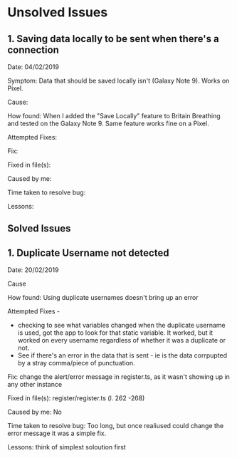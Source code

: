 # Unsolved Issues

## 1. Saving data locally to be sent when there's a connection 

Date: 04/02/2019

Symptom: Data that should be saved locally isn't (Galaxy Note 9). Works on Pixel.

Cause:

How found: When I added the "Save Locally" feature to Britain Breathing and tested on the Galaxy Note 9. Same feature works fine on a Pixel.

Attempted Fixes: 

Fix: 

Fixed in file(s): 

Caused by me: 

Time taken to resolve bug: 

Lessons: 

## Solved Issues

## 1. Duplicate Username not detected

Date: 20/02/2019

Cause 

How found: Using duplicate usernames doesn't bring up an error

Attempted Fixes -

- checking to see what variables changed when the duplicate username is used, got the app to look for that static variable. It worked, but it worked on every username regardless of whether it was a duplicate or not.
- See if there's an error in the data that is sent - ie is the data corrpupted by a stray comma/piece of punctuation.

Fix: change the alert/error message in register.ts, as it wasn't showing up in any other instance

Fixed in file(s): register/register.ts (l. 262 -268)

Caused by me: No

Time taken to resolve bug: Too long, but once realiused could change the error message it was a simple fix.

Lessons: think of simplest soloution first
